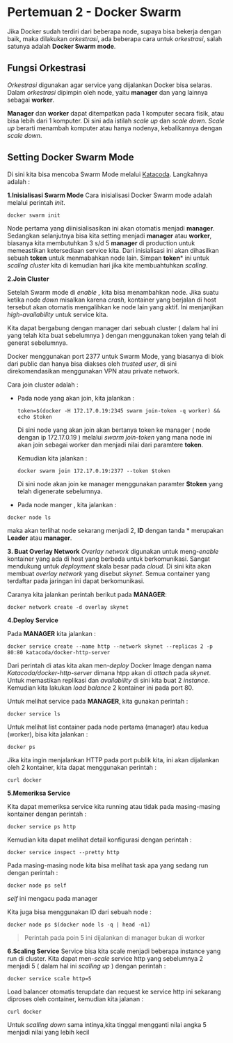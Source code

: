 # Pertemuan 2 - Docker Swarm

Jika Docker sudah terdiri dari beberapa node, supaya bisa bekerja dengan baik, maka dilakukan *orkestrasi*, ada beberapa cara  untuk *orkestrasi*, salah satunya adalah **Docker Swarm mode**.

## Fungsi Orkestrasi

*Orkestrasi* digunakan agar service yang dijalankan Docker bisa selaras.
Dalam *orkestrasi* dipimpin oleh node, yaitu **manager** dan yang lainnya sebagai **worker**.

**Manager** dan **worker** dapat ditempatkan pada 1 komputer secara fisik, atau bisa lebih dari 1 komputer.
Di sini ada istilah *scale up* dan *scale down*.
*Scale up* berarti menambah komputer atau hanya nodenya, kebalikannya dengan *scale down*.

## Setting Docker Swarm Mode

Di sini kita bisa mencoba Swarm Mode melalui [Katacoda](https://katacoda.com/courses/docker-orchestration/).
Langkahnya adalah :

**1.Inisialisasi Swarm Mode**
Cara inisialisasi Docker Swarm mode adalah melalui perintah *init*.

```docker swarm init```

Node pertama yang diinisialisasikan ini akan otomatis menjadi **manager**. Sedangkan selanjutnya bisa kita setting menjadi **manager** atau **worker**, biasanya kita membutuhkan 3 s/d 5 **manager** di production untuk memeastikan ketersediaan service kita.
Dari inisialisasi ini akan dihasilkan sebuah **token** untuk menmabahkan node lain.
Simpan **token*** ini untuk *scaling cluster* kita di kemudian hari jika kite membuahtuhkan *scaling*.

**2.Join Cluster**

Setelah Swarm mode di *enable* , kita bisa menambahkan node. Jika suatu ketika node *down* misalkan karena *crash*, kontainer yang berjalan di host tersebut akan otomatis mengalihkan ke node lain yang aktif. Ini menjanjikan *high-availability* untuk service kita.

Kita dapat bergabung dengan manager dari sebuah cluster ( dalam hal ini yang telah kita buat sebelumnya ) dengan menggunakan token yang telah di generat sebelumnya.

Docker menggunakan port 2377 untuk Swarm Mode, yang biasanya di blok dari public dan hanya bisa diakses oleh *trusted user*, di sini direkomendasikan menggunakan VPN atau private network.

Cara join cluster adalah :
  - Pada node yang akan join, kita jalankan :
    
    ```token=$(docker -H 172.17.0.19:2345 swarm join-token -q worker) && echo $token```
    
    Di sini node yang akan join akan bertanya token ke manager ( node dengan ip 172.17.0.19 ) melalui *swarm join-token* yang
    mana node ini akan join sebagai worker dan menjadi nilai dari paramtere **token**.
    
    Kemudian kita jalankan :
    
    ```docker swarm join 172.17.0.19:2377 --token $token```
    
    Di sini node akan join ke manager menggunakan paramter **$token** yang telah digenerate sebelumnya.
    
   - Pada node manger , kita jalankan :
   
   ```docker node ls``` 
   
   maka akan terlihat node sekarang menjadi 2, **ID** dengan tanda * merupakan **Leader** atau **manager**.
   
**3. Buat Overlay Network**
*Overlay network* digunakan untuk meng-*enable* kontainer yang ada di host yang berbeda untuk berkomunikasi. Sangat mendukung untuk *deployment* skala besar pada *cloud*.
Di sini kita akan membuat *overlay network* yang disebut *skynet*. Semua container yang terdaftar pada jaringan ini dapat berkomunikasi.

Caranya kita jalankan perintah berikut pada **MANAGER**:

```docker network create -d overlay skynet```

**4.Deploy Service**

Pada **MANAGER** kita jalankan :

```docker service create --name http --network skynet --replicas 2 -p 80:80 katacoda/docker-http-server```

Dari perintah di atas kita akan men-*deploy* Docker Image dengan nama *Katacoda/docker-http-server* dimana htpp akan di *attach* pada *skynet*. Untuk memastikan replikasi dan *availability* di sini kita buat 2 *instance*. Kemudian kita lakukan *load balance* 2 kontainer ini pada port 80.

Untuk melihat service pada **MANAGER**, kita gunakan perintah :

```docker service ls```

Untuk melihat list container pada node pertama (manager) atau kedua (worker), bisa kita jalankan :

```docker ps```

Jika kita ingin menjalankan HTTP pada port publik kita, ini akan dijalankan oleh 2 kontainer, kita dapat menggunakan perintah :

```curl docker```

**5.Memeriksa Service**

Kita dapat memeriksa service kita running atau tidak pada masing-masing kontainer dengan perintah :

```docker service ps http```

Kemudian kita dapat melihat detail konfigurasi dengan perintah :

```docker service inspect --pretty http```

Pada masing-masing node kita bisa melihat task apa yang sedang run dengan perintah :

```docker node ps self```

*self* ini mengacu pada manager

Kita juga bisa menggunakan ID dari sebuah node :

```docker node ps $(docker node ls -q | head -n1)```

> Perintah pada poin 5 ini dijalankan di manager bukan di worker

**6.Scaling Service**
Service bisa kita scale menjadi beberapa instance yang run di cluster.
Kita dapat men-*scale* service http yang sebelumnya 2 menjadi 5 ( dalam hal ini *scalling up* ) dengan perintah :

```docker service scale http=5```

Load balancer otomatis terupdate dan request ke service http ini sekarang diproses oleh container, kemudian kita jalanan :

```curl docker```

Untuk *scalling down* sama intinya,kita tinggal mengganti nilai angka 5 menjadi nilai yang lebih kecil

